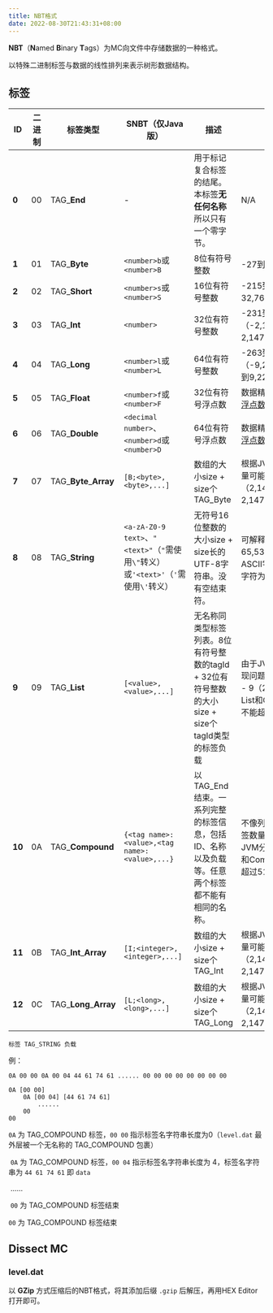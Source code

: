 ```yaml
---
title: NBT格式
date: 2022-08-30T21:43:31+08:00
---
```




**NBT**（**N**amed **B**inary **T**ags）为MC向文件中存储数据的一种格式。

以特殊二进制标签与数据的线性排列来表示树形数据结构。

## 标签

| ID     | 二进制 | 标签类型                 | SNBT（仅Java版）                                             | 描述                                                         | 存储范围                                                     |
| ------ | ------ | ------------------------ | ------------------------------------------------------------ | ------------------------------------------------------------ | ------------------------------------------------------------ |
| **0**  | 00     | TAG_**End**              | -                                                            | 用于标记复合标签的结尾。本标签**无任何名称**所以只有一个零字节。 | N/A                                                          |
| **1**  | 01     | TAG_**Byte**             | `<number>b`或`<number>B`                                     | 8位有符号整数                                                | -27到27-1（-128到127）                                       |
| **2**  | 02     | TAG_**Short**            | `<number>s`或`<number>S`                                     | 16位有符号整数                                               | -215到215-1（-32,768到32,767）                               |
| **3**  | 03     | TAG_**Int**              | `<number>`                                                   | 32位有符号整数                                               | -231到231-1（-2,147,483,648到2,147,483,647）                 |
| **4**  | 04     | TAG_**Long**             | `<number>l`或`<number>L`                                     | 64位有符号整数                                               | -263到263-1（-9,223,372,036,854,775,808到9,223,372,036,854,775,807） |
| **5**  | 05     | TAG_**Float**            | `<number>f`或`<number>F`                                     | 32位有符号浮点数                                             | 数据精度根据数值而定，见[单精度浮点数](https://zh.wikipedia.org/wiki/单精度浮点数) |
| **6**  | 06     | TAG_**Double**           | `<decimal number>`、`<number>d`或`<number>D`                 | 64位有符号浮点数                                             | 数据精度根据数值而定，见[双精度浮点数](https://zh.wikipedia.org/wiki/双精度浮点数) |
| **7**  | 07     | TAG\_**Byte**\_**Array** | `[B;<byte>,<byte>,...]`                                      | 数组的大小size + size个TAG_Byte                              | 根据JVM的不同，数组成员最大数量可能在231 - 9和231 - 1（2,147,483,639和2,147,483,647）之间。 |
| **8**  | 08     | TAG_**String**           | `<a-zA-Z0-9 text>`、`"<text>"`（`"`需使用`\"`转义）或`'<text>'`（`'`需使用`\'`转义） | 无符号16位整数的大小size + size长的UTF-8字符串。没有空结束符。 | 可解释为UTF-8字符串的最多65,535个字节（见[变种UTF-8](https://zh.wikipedia.org/wiki/UTF-8#.E5.8F.98.E7.A7.8DUTF-8)；ASCII字符均为1字节，大多数中文字符为3字节） |
| **9**  | 09     | TAG_**List**             | `[<value>,<value>,...]`                                      | 无名称同类型标签列表。8位有符号整数的tagId + 32位有符号整数的大小size + size个tagId类型的标签负载 | 由于JVM的限制以及ArrayList的实现问题，列表成员最大数量为231 - 9（2,147,483,639）。另外，List和Compound标签的嵌套深度不能超过512。 |
| **10** | 0A     | TAG_**Compound**         | `{<tag name>:<value>,<tag name>:<value>,...}`                | 以TAG_End结束。一系列完整的标签信息，包括ID、名称以及负载等。任意两个标签都不能有相同的名称。 | 不像列表，Compound标签内的标签数量没有硬性限制（不过仍受JVM分配的内存限制）。另外，List和Compound标签的嵌套深度不能超过512。 |
| **11** | 0B     | TAG\_**Int**\_**Array**  | `[I;<integer>,<integer>,...]`                                | 数组的大小size + size个TAG_Int                               | 根据JVM的不同，数组成员最大数量可能在231 - 9和231 - 1（2,147,483,639和2,147,483,647）之间。 |
| **12** | 0C     | TAG\_**Long**\_**Array** | `[L;<long>,<long>,...]`                                      | 数组的大小size + size个TAG_Long                              | 根据JVM的不同，数组成员最大数量可能在231 - 9和231 - 1（2,147,483,639和2,147,483,647）之间。 |

```
标签 TAG_STRING 负载
```

例：

```
0A 00 00 0A 00 04 44 61 74 61 ...... 00 00 00 00 00 00 00 00
```

```
0A [00 00]
    0A [00 04] [44 61 74 61]
    	......
    00
00
```

`0A` 为 TAG_COMPOUND 标签，`00 00` 指示标签名字符串长度为0（`level.dat` 最外层被一个无名称的 TAG_COMPOUND 包裹）

​	`0A` 为 TAG_COMPOUND 标签，`00 04` 指示标签名字符串长度为 4，标签名字符串为 `44 61 74 61` 即 `data`

​		......

​	`00` 为 TAG_COMPOUND 标签结束

`00` 为 TAG_COMPOUND 标签结束

## Dissect MC

### level.dat

以 **GZip** 方式压缩后的NBT格式，将其添加后缀 `.gzip` 后解压，再用HEX Editor打开即可。

